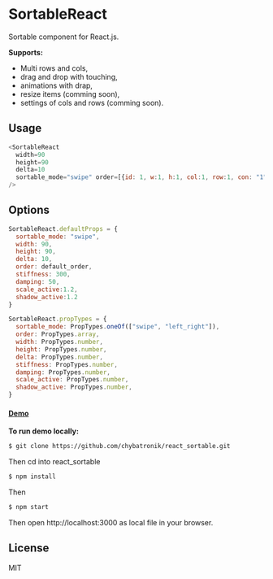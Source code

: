 # SortableReact

Sortable component for React.js.

**Supports:**

- Multi rows and cols,
- drag and drop with touching,
- animations with drap,
- resize items (comming soon),
- settings of cols and rows (comming soon).

## Usage

```javascript
<SortableReact 
  width=90 
  height=90 
  delta=10 
  sortable_mode="swipe" order=[{id: 1, w:1, h:1, col:1, row:1, con: "1"}]
/>
```

## Options

```javascript
SortableReact.defaultProps = {
  sortable_mode: "swipe",
  width: 90,
  height: 90,
  delta: 10,
  order: default_order,
  stiffness: 300,
  damping: 50,
  scale_active:1.2,
  shadow_active:1.2
}

SortableReact.propTypes = {
  sortable_mode: PropTypes.oneOf(["swipe", "left_right"]),
  order: PropTypes.array,
  width: PropTypes.number,
  height: PropTypes.number,
  delta: PropTypes.number,
  stiffness: PropTypes.number,
  damping: PropTypes.number,
  scale_active: PropTypes.number,
  shadow_active: PropTypes.number,
}
```

#### [Demo]


**To run demo locally:**


```sh
$ git clone https://github.com/chybatronik/react_sortable.git
```
Then cd into react_sortable
```sh
$ npm install
```
Then
```sh
$ npm start
```

Then open http://localhost:3000 as local file in your browser.

License
----

MIT

[//]: #

[Demo]: <https://chybatronik.github.io/react_sortable/storybook-static>
